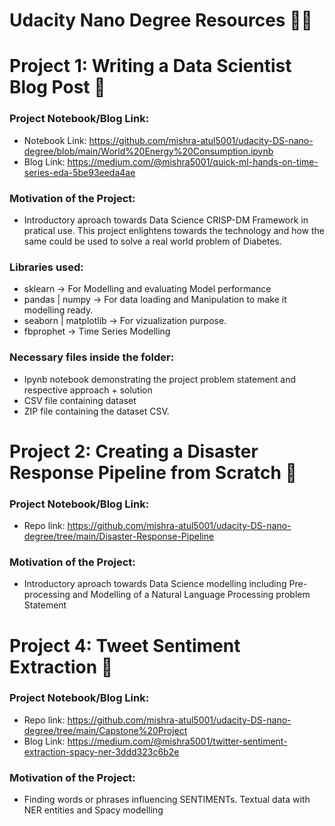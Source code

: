 # Udacity Nano Degree Resources 🙇🏻

# Project 1: Writing a Data Scientist Blog Post 📝
### Project Notebook/Blog Link:
  - Notebook Link: https://github.com/mishra-atul5001/udacity-DS-nano-degree/blob/main/World%20Energy%20Consumption.ipynb
  - Blog Link: https://medium.com/@mishra5001/quick-ml-hands-on-time-series-eda-5be93eeda4ae

### Motivation of the Project:
  - Introductory aproach towards Data Science CRISP-DM Framework in pratical use. This project enlightens towards the technology and how the same could be used to solve a real world problem of Diabetes.
 
### Libraries used:
  - sklearn -> For Modelling and evaluating Model performance
  - pandas | numpy -> For data loading and Manipulation to make it modelling ready.
  - seaborn | matplotlib -> For vizualization purpose.
  - fbprophet -> Time Series Modelling

### Necessary files inside the folder:
  - Ipynb notebook demonstrating the project problem statement and respective approach + solution
  - CSV file containing dataset
  - ZIP file containing the dataset CSV.

# Project 2: Creating a Disaster Response Pipeline from Scratch 🙊
### Project Notebook/Blog Link:
  - Repo link: https://github.com/mishra-atul5001/udacity-DS-nano-degree/tree/main/Disaster-Response-Pipeline

### Motivation of the Project:
  - Introductory aproach towards Data Science modelling including Pre-processing and Modelling of a Natural Language Processing problem Statement


# Project 4: Tweet Sentiment Extraction 🐥
### Project Notebook/Blog Link:
  - Repo link: https://github.com/mishra-atul5001/udacity-DS-nano-degree/tree/main/Capstone%20Project
  - Blog Link: https://medium.com/@mishra5001/twitter-sentiment-extraction-spacy-ner-3ddd323c6b2e

### Motivation of the Project:
  - Finding words or phrases influencing SENTIMENTs. Textual data with NER entities and Spacy modelling 
